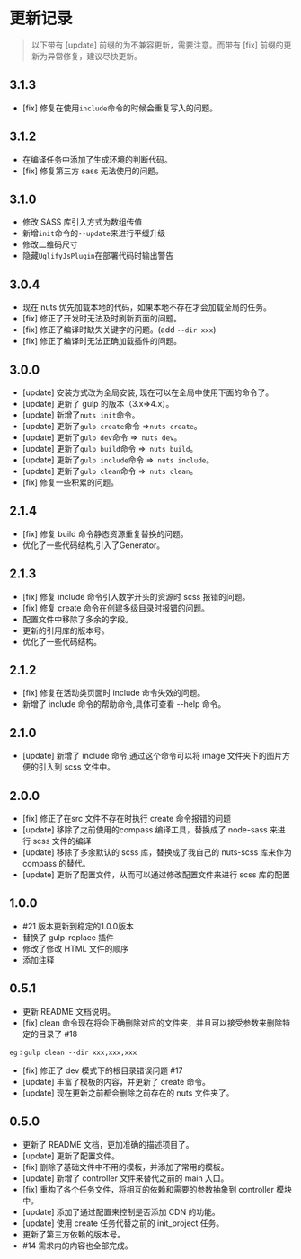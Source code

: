 # 更新记录


> 以下带有 [update] 前缀的为不兼容更新，需要注意。而带有 [fix] 前缀的更新为异常修复，建议尽快更新。

## 3.1.3

* [fix] 修复在使用``` include ```命令的时候会重复写入的问题。

## 3.1.2

* 在编译任务中添加了生成环境的判断代码。
* [fix] 修复第三方 sass 无法使用的问题。

## 3.1.0

* 修改 SASS 库引入方式为数组传值
* 新增``` init ```命令的``` --update ```来进行平缓升级
* 修改二维码尺寸
* 隐藏``` UglifyJsPlugin ```在部署代码时输出警告

## 3.0.4

* 现在 nuts 优先加载本地的代码，如果本地不存在才会加载全局的任务。
* [fix] 修正了开发时无法及时刷新页面的问题。
* [fix] 修正了编译时缺失关键字的问题。(add ```--dir xxx```)
* [fix] 修正了编译时无法正确加载插件的问题。

## 3.0.0

* [update] 安装方式改为全局安装, 现在可以在全局中使用下面的命令了。
* [update] 更新了 gulp 的版本（3.x=>4.x）。
* [update] 新增了``` nuts init ```命令。
* [update] 更新了``` gulp create ```命令 =>``` nuts create ```。
* [update] 更新了``` gulp dev ```命令 =>``` nuts dev```。
* [update] 更新了``` gulp build ```命令 =>``` nuts build```。
* [update] 更新了``` gulp include ```命令 =>``` nuts include```。
* [update] 更新了``` gulp clean ```命令 =>``` nuts clean```。
* [fix] 修复一些积累的问题。

## 2.1.4

* [fix] 修复 build 命令静态资源重复替换的问题。
* 优化了一些代码结构,引入了Generator。

## 2.1.3

* [fix] 修复 include 命令引入数字开头的资源时 scss 报错的问题。
* [fix] 修复 create 命令在创建多级目录时报错的问题。
* 配置文件中移除了多余的字段。
* 更新的引用库的版本号。
* 优化了一些代码结构。

## 2.1.2

* [fix] 修复在活动类页面时 include 命令失效的问题。
* 新增了 include 命令的帮助命令,具体可查看 --help 命令。

## 2.1.0

* [update] 新增了 include 命令,通过这个命令可以将 image 文件夹下的图片方便的引入到 scss 文件中。

## 2.0.0

* [fix]    修正了在src 文件不存在时执行 create 命令报错的问题
* [update] 移除了之前使用的compass 编译工具，替换成了 node-sass 来进行 scss 文件的编译
* [update] 移除了多余默认的 scss 库，替换成了我自己的 nuts-scss 库来作为compass 的替代。
* [update] 更新了配置文件，从而可以通过修改配置文件来进行 scss 库的配置

## 1.0.0

* #21  版本更新到稳定的1.0.0版本
* 替换了 gulp-replace 插件
* 修改了修改 HTML 文件的顺序
* 添加注释

## 0.5.1

* 更新 README 文档说明。
* [fix]   clean 命令现在将会正确删除对应的文件夹，并且可以接受参数来删除特定的目录了 #18
```
eg：gulp clean --dir xxx,xxx,xxx
```
* [fix]    修正了 dev 模式下的根目录错误问题 #17
* [update] 丰富了模板的内容，并更新了 create 命令。
* [update] 现在更新之前都会删除之前存在的 nuts 文件夹了。

## 0.5.0
* 更新了 README 文档，更加准确的描述项目了。
* [update] 更新了配置文件。
* [fix]    删除了基础文件中不用的模板，并添加了常用的模板。
* [update] 新增了 controller 文件来替代之前的 main 入口。
* [fix]    重构了各个任务文件，将相互的依赖和需要的参数抽象到 controller 模块中。
* [update] 添加了通过配置来控制是否添加 CDN 的功能。
* [update] 使用 create 任务代替之前的 init_project 任务。
* 更新了第三方依赖的版本号。
* #14 需求内的内容也全部完成。
